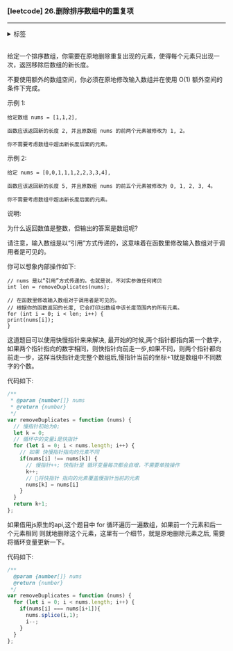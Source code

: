 
### [leetcode] 26.删除排序数组中的重复项
---
<details>
  <summary>标签</summary>
  数组、双指针
</details>

<br/>

给定一个排序数组，你需要在原地删除重复出现的元素，使得每个元素只出现一次，返回移除后数组的新长度。
  
不要使用额外的数组空间，你必须在原地修改输入数组并在使用 O(1) 额外空间的条件下完成。
  
示例 1:
```
给定数组 nums = [1,1,2],

函数应该返回新的长度 2, 并且原数组 nums 的前两个元素被修改为 1, 2。

你不需要考虑数组中超出新长度后面的元素。
```
  
示例 2:
```
给定 nums = [0,0,1,1,1,2,2,3,3,4], 

函数应该返回新的长度 5, 并且原数组 nums 的前五个元素被修改为 0, 1, 2, 3, 4。

你不需要考虑数组中超出新长度后面的元素。
```
说明:

为什么返回数值是整数，但输出的答案是数组呢?

请注意，输入数组是以“引用”方式传递的，这意味着在函数里修改输入数组对于调用者是可见的。

你可以想象内部操作如下:

```
// nums 是以“引用”方式传递的。也就是说，不对实参做任何拷贝
int len = removeDuplicates(nums);

// 在函数里修改输入数组对于调用者是可见的。
// 根据你的函数返回的长度, 它会打印出数组中该长度范围内的所有元素。
for (int i = 0; i < len; i++) {
print(nums[i]);
}
```

这道题目可以使用快慢指针来来解决, 最开始的时候,两个指针都指向第一个数字，如果两个指针指向的数字相同，则快指针向前走一步,如果不同，则两个指针都向前走一步，这样当快指针走完整个数组后,慢指针当前的坐标+1就是数组中不同数字的个数。

代码如下:
```js
/**
 * @param {number[]} nums
 * @return {number}
 */
var removeDuplicates = function (nums) {
  // 慢指针初始为0;
  let k = 0;
  // 循环中的变量i是快指针
  for (let i = 0; i < nums.length; i++) {
    // 如果 快慢指针指向的元素不同
    if(nums[i] !== nums[k]) {
      // 慢指针++; 快指针是 循环变量每次都会自增，不需要单独操作
      k++;
      // 将快指针 指向的元素覆盖慢指针当前的元素
      nums[k] = nums[i]
    }
  }
  return k+1;
};
```

如果借用js原生的api,这个题目中 for 循环遍历一遍数组，如果前一个元素和后一个元素相同 则就地删除这个元素，这里有一个细节，就是原地删除元素之后, 需要将循环变量更新一下。

代码如下:
```js
/**
  @param {number[]} nums
  @return {number}
 */
var removeDuplicates = function (nums) {
  for (let i = 0; i < nums.length; i++) {
    if(nums[i] === nums[i+1]){
      nums.splice(i,1);
      i--;
    }
  }
};
```
